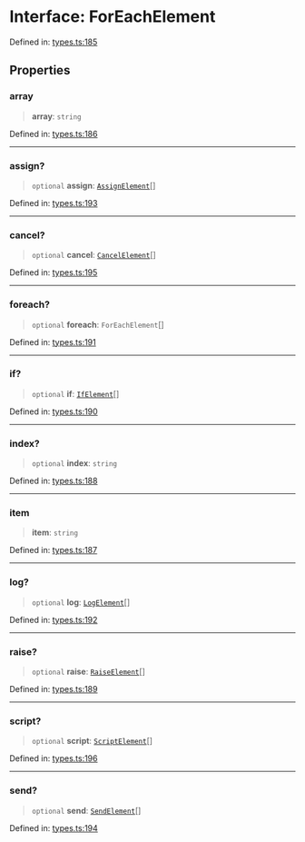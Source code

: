 # Interface: ForEachElement

Defined in: [types.ts:185](https://github.com/caweinshenker/sxcml-js/blob/957847bdc6405b8502a575517be9bde5a1c195dc/src/types.ts#L185)

## Properties

### array

> **array**: `string`

Defined in: [types.ts:186](https://github.com/caweinshenker/sxcml-js/blob/957847bdc6405b8502a575517be9bde5a1c195dc/src/types.ts#L186)

***

### assign?

> `optional` **assign**: [`AssignElement`](AssignElement.md)[]

Defined in: [types.ts:193](https://github.com/caweinshenker/sxcml-js/blob/957847bdc6405b8502a575517be9bde5a1c195dc/src/types.ts#L193)

***

### cancel?

> `optional` **cancel**: [`CancelElement`](CancelElement.md)[]

Defined in: [types.ts:195](https://github.com/caweinshenker/sxcml-js/blob/957847bdc6405b8502a575517be9bde5a1c195dc/src/types.ts#L195)

***

### foreach?

> `optional` **foreach**: `ForEachElement`[]

Defined in: [types.ts:191](https://github.com/caweinshenker/sxcml-js/blob/957847bdc6405b8502a575517be9bde5a1c195dc/src/types.ts#L191)

***

### if?

> `optional` **if**: [`IfElement`](IfElement.md)[]

Defined in: [types.ts:190](https://github.com/caweinshenker/sxcml-js/blob/957847bdc6405b8502a575517be9bde5a1c195dc/src/types.ts#L190)

***

### index?

> `optional` **index**: `string`

Defined in: [types.ts:188](https://github.com/caweinshenker/sxcml-js/blob/957847bdc6405b8502a575517be9bde5a1c195dc/src/types.ts#L188)

***

### item

> **item**: `string`

Defined in: [types.ts:187](https://github.com/caweinshenker/sxcml-js/blob/957847bdc6405b8502a575517be9bde5a1c195dc/src/types.ts#L187)

***

### log?

> `optional` **log**: [`LogElement`](LogElement.md)[]

Defined in: [types.ts:192](https://github.com/caweinshenker/sxcml-js/blob/957847bdc6405b8502a575517be9bde5a1c195dc/src/types.ts#L192)

***

### raise?

> `optional` **raise**: [`RaiseElement`](RaiseElement.md)[]

Defined in: [types.ts:189](https://github.com/caweinshenker/sxcml-js/blob/957847bdc6405b8502a575517be9bde5a1c195dc/src/types.ts#L189)

***

### script?

> `optional` **script**: [`ScriptElement`](ScriptElement.md)[]

Defined in: [types.ts:196](https://github.com/caweinshenker/sxcml-js/blob/957847bdc6405b8502a575517be9bde5a1c195dc/src/types.ts#L196)

***

### send?

> `optional` **send**: [`SendElement`](SendElement.md)[]

Defined in: [types.ts:194](https://github.com/caweinshenker/sxcml-js/blob/957847bdc6405b8502a575517be9bde5a1c195dc/src/types.ts#L194)
